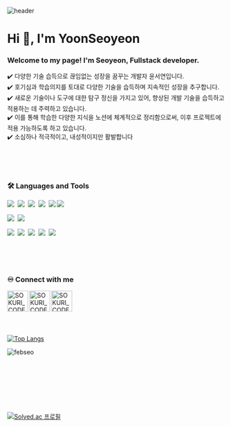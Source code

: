 ![header](https://capsule-render.vercel.app/api?type=waving&color=0:ca848a,100:ffbe98&height=250&section=header&text=H%20e%20l%20l%20o%20%20%20W%20o%20r%20l%20d!&fontSize=60&animation=fadeIn&fontColor=fff)


<h1 align="left">Hi 👋, I'm YoonSeoyeon</h1>
<h3 align="left">Welcome to my page! I'm Seoyeon, Fullstack developer.</h3>  
✔️ 다양한 기술 습득으로 끊임없는 성장을 꿈꾸는 개발자 윤서연입니다. <br>
✔️ 호기심과 학습의지를 토대로 다양한 기술을 습득하며 지속적인 성장을 추구합니다.  <br>
✔️ 새로운 기술이나 도구에 대한 탐구 정신을 가지고 있어, 향상된 개발 기술을 습득하고 적용하는 데 주력하고 있습니다. <br>
✔️ 이를 통해 학습한 다양한 지식을 노션에 체계적으로 정리함으로써, 이후 프로젝트에 적용 가능하도록 하고 있습니다. <br>
✔️ 소심하나 적극적이고, 내성적이지만 활발합니다 

<br><br><br>

### 🛠 Languages and Tools
<p>
  <img src="https://img.shields.io/badge/HTML5-E34F26?style=flat-square&logo=html5&logoColor=fff"/>&nbsp;
  <img src="https://img.shields.io/badge/CSS3-1572B6?style=flat-square&logo=css3&logoColor=fff"/>&nbsp;
  <img src="https://img.shields.io/badge/JavaScript-F7DF1E?style=flat-square&logo=JavaScript&logoColor=fff"/>&nbsp;
  <img src="https://img.shields.io/badge/jQuery-0769AD?style=flat-square&logo=jQuery&logoColor=fff"/>&nbsp;
  <img src="https://img.shields.io/badge/React-61DAFB?style=flat-square&logo=React&logoColor=fff"/>
  <img src="https://img.shields.io/badge/Spring-6DB33F?style=flat-square&logo=spring&logoColor=fff"/>
</p>
<p>
  <img src="https://img.shields.io/badge/Oracle-F80000?style=flat-square&logo=Oracle&logoColor=4479A1"/>&nbsp;
  <img src="https://img.shields.io/badge/JAVA-8F0000?style=flat-square&logo&logoColor=4479A1"/>
</p>
<p>
  <img src="https://img.shields.io/badge/Notion-ffffff?style=flat-square&logo=Notion&logoColor=black"/>&nbsp;
  <img src="https://img.shields.io/badge/GitHub-gray?style=flat-square&logo=GitHub&logoColor=black"/>&nbsp;
  <img src="https://img.shields.io/badge/Git-blue?style=flat-square&logo=Git&logoColor=F05032"/>&nbsp;
  <img src="https://img.shields.io/badge/Visual Studio Code-007ACC?style=flat-square&logo=visualstudiocode&logoColor=#007ACC"/>&nbsp;
  <img src="https://img.shields.io/badge/Eclipse IDE-2C2255?style=flat-square&logo=eclipseide&logoColor=#fff"/>&nbsp;
</p>
    
<br><br><br>

### ♾️ Connect with me

[<img align="left" alt="SOKURI_CODE | velog" width="48px" src="https://img.icons8.com/color/48/000000/blog.png" />][website]
[<img align="left" alt="SOKURI_CODE | YouTube" width="48px" src="https://img.icons8.com/color/48/000000/youtube-play.png" />][youtube]
[<img align="left" alt="SOKURI_CODE | Instagram" width="48px" src="https://img.icons8.com/color/48/000000/instagram-new--v2.png" />][instagram]

[website]: http://febseo.dothome.co.kr
[youtube]: https://www.youtube.com/watch?v=64J_L24nSQQ
[instagram]: https://www.youtube.com/watch?v=64J_L24nSQQ  

<br><br><br><br><br><br>
[![Top Langs](https://github-readme-stats.vercel.app/api/top-langs/?username=anuraghazra&layout=donut)](https://github.com/anuraghazra/github-readme-stats)
<p><img align="center" src="https://github-readme-stats.vercel.app/api?username=febseo&show_icons=true&locale=en" alt="febseo" /></p>

<br><br><br><br><br><br>

[![Solved.ac
프로필](http://mazassumnida.wtf/api/generate_badge?boj=febseo)](https://solved.ac/febseo)


